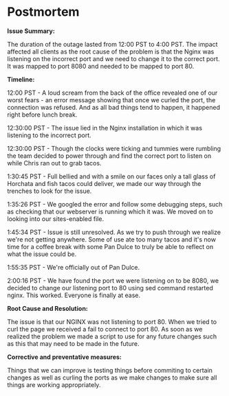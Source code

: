 # Postmortem 

__Issue Summary:__

The duration of the outage lasted from 12:00 PST to 4:00 PST. The impact affected all clients as the root cause of the problem is that the Nginx was listening on the incorrect port and we need to change it to the correct port. It was mapped to port 8080 and needed to be mapped to port 80.

__Timeline:__

12:00 PST - A loud scream from the back of the office revealed one of our worst fears - an error message showing that once we curled the port, the connection was refused. And as all bad things tend to happen, it happened right before lunch break. 

12:30:00 PST - The issue lied in the Nginx installation in which it was listening to the incorrect port.

12:30:00 PST - Though the clocks were ticking and tummies were rumbling the team decided to power through and find the correct port to listen on while Chris ran out to grab tacos. 

1:30:45 PST - Full bellied and with a smile on our faces only a tall glass of Horchata and fish tacos could deliver, we made our way through the trenches to look for the issue. 

1:35:26 PST - We googled the error and follow some debugging steps, such as checking that our webserver is running which it was. We moved on to looking into our sites-enabled file.

1:45:34 PST - Issue is still unresolved. As we try to push through we realize we're not getting anywhere. Some of use ate too many tacos and it's now time for a coffee break with some Pan Dulce to truly be able to reflect on what the issue could be. 

1:55:35 PST - We're officially out of Pan Dulce.

2:00:16 PST - We have found the port we were listening on to be 8080, we decided to change our listening port to 80 using sed command restarted nginx. This worked. Everyone is finally at ease. 

__Root Cause and Resolution:__

The issue is that our NGINX was not listening to port 80. When we tried to curl the page we received a fail to connect to port 80. As soon as we realized the problem we made a script to use for any future changes such as this that may need to be made in the future.

__Corrective and preventative measures:__

Things that we can improve is testing things before commiting to certain changes as well as curling the ports as we make changes to make sure all things are working appropriately.




